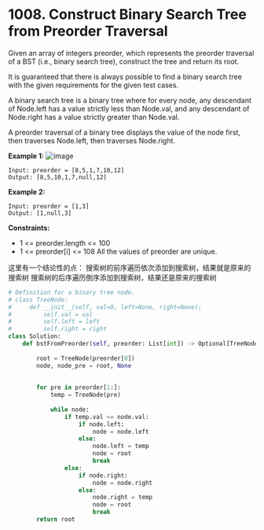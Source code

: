 # 1008. Construct Binary Search Tree from Preorder Traversal

Given an array of integers preorder, which represents the preorder traversal of a BST (i.e., binary search tree), construct the tree and return its root.

It is guaranteed that there is always possible to find a binary search tree with the given requirements for the given test cases.

A binary search tree is a binary tree where for every node, any descendant of Node.left has a value strictly less than Node.val, and any descendant of Node.right has a value strictly greater than Node.val.

A preorder traversal of a binary tree displays the value of the node first, then traverses Node.left, then traverses Node.right.

**Example 1:**
![image](https://user-images.githubusercontent.com/24819984/130745449-9ec1ede0-ba2c-4e06-8e26-74b2eb8064cd.png)
```
Input: preorder = [8,5,1,7,10,12]
Output: [8,5,10,1,7,null,12]
```

**Example 2:**
```
Input: preorder = [1,3]
Output: [1,null,3]
```

**Constraints:**

* 1 <= preorder.length <= 100
* 1 <= preorder[i] <= 108
All the values of preorder are unique.

这里有一个结论性的点：
搜索树的前序遍历依次添加到搜索树，结果就是原来的搜索树
搜索树的后序遍历倒序添加到搜索树，结果还是原来的搜索树

```python
# Definition for a binary tree node.
# class TreeNode:
#     def __init__(self, val=0, left=None, right=None):
#         self.val = val
#         self.left = left
#         self.right = right
class Solution:
    def bstFromPreorder(self, preorder: List[int]) -> Optional[TreeNode]:
        
        root = TreeNode(preorder[0])
        node, node_pre = root, None
        
        
        for pre in preorder[1:]:
            temp = TreeNode(pre)
            
            while node:
                if temp.val <= node.val:
                    if node.left:
                        node = node.left
                    else:
                        node.left = temp
                        node = root
                        break
                else:
                    if node.right:
                        node = node.right
                    else:
                        node.right = temp
                        node = root
                        break
        return root
```
